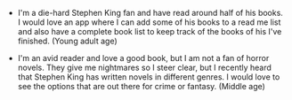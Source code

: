 * I'm a die-hard Stephen King fan and have read around half of his books. I would love an app where I can add some of his books to a read me list and also have a complete book list to keep track of the books of his I've finished. (Young adult age)

* I'm an avid reader and love a good book, but I am not a fan of horror novels. They give me nightmares so I steer clear, but I recently heard that Stephen King has written novels in different genres. I would love to see the options that are out there for crime or fantasy. (Middle age)
